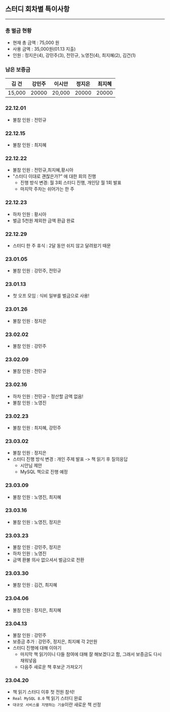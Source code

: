 ## 스터디 회차별 특이사항
---
### 총 벌금 현황
- 현재 총 금액 : 75,000 원
- 사용 금액 : 35,000원(01.13 지출)
- 인원 : 정지은(4), 강민주(3), 전민규, 노영진(4), 최지혜(2), 김건(1)

### 남은 보증금
|김 건|강민주|이시안|정지은|최지혜|
| :---: | :---: | :---: | :---: | :---: |
| 15,000 | 20000 | 20,000 | 20000 | 20000 |

### 22.12.01
- 불참 인원 : 전민규

### 22.12.15
- 불참 인원 : 최지혜

### 22.12.22
- 불참 인원 : 전민규,최지혜,황시아
- "스터디 이대로 괜찮은가?" 에 대한 회의 진행
    - 진행 방식 변경: 월 3회 스터디 진행, 개인당 월 1회 발표
    - 마지막 주차는 쉬어가는 한 주

### 22.12.23
- 하차 인원 : 황시아
- 벌금 5천원 제외한 금액 환급 완료

### 22.12.29
- 스터디 한 주 휴식 : 2달 동안 쉬지 않고 달려왔기 때문

### 23.01.05
- 불참 인원 : 강민주, 전민규

### 23.01.13
- 첫 오프 모임 : 식비 일부를 벌금으로 사용!

### 23.01.26
- 불참 인원 : 정지은

### 23.02.02
- 불참 인원 : 강민주

### 23.02.09
- 불참 인원 : 전민규

### 23.02.16
- 하차 인원 : 전민규 - 정산할 금액 없음!
- 불참 인원 : 노영진

### 23.02.23
- 불참 인원 : 최지혜, 강민주

### 23.03.02
- 불참 인원 : 정지은
- 스터디 진행 방식 변경 : 개인 주제 발표 -> 책 읽기 후 질의응답
    - 시안님 제안
    - MySQL 책으로 진행 예정

### 23.03.09
- 불참 인원 : 노영진, 최지혜

### 23.03.16
- 불참 인원 : 노영진, 정지은

### 23.03.23
- 불참 인원 : 강민주, 정지은
- 하차 인원 : 노영진
- 금액 환불 의사 없으셔서 벌금으로 전환

### 23.03.30
- 불참 인원 : 김건, 최지혜

### 23.04.06
- 불참 인원 : 정지은, 최지혜

### 23.04.13
- 불참 인원 : 강민주
- 보증금 추가 : 강민주, 정지은, 최지혜 각 2만원
- 스터디 진행에 대해 이야기
    - 마지막 책 읽기이니 다들 참여에 대해 잘 해보겠다고 함, 그래서 보증금도 다시 채워넣음
    - 다음주 새로운 책 후보군 가져오기

### 23.04.20
- 책 읽기 스터디 이후 첫 전원 참석!
- `Real MySQL 8.0` 책 읽기 스터디 완료
- `대규모 서비스를 지탱하는 기술`이란 새로운 책 선정
